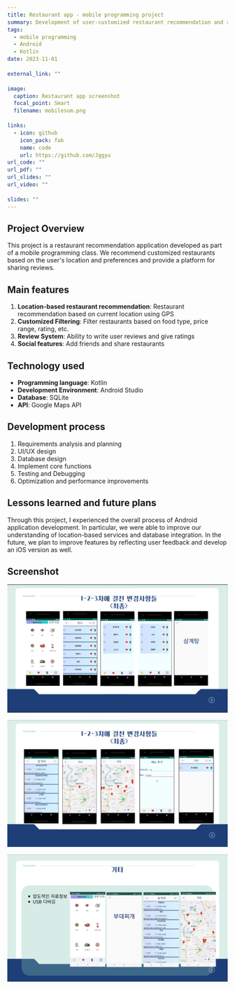 ```yaml
---
title: Restaurant app - mobile programming project
summary: Development of user-customized restaurant recommendation and review mobile application
tags:
  - mobile programming
  - Android
  - Kotlin
date: 2023-11-01

external_link: ""

image:
  caption: Restaurant app screenshot
  focal_point: Smart
  filename: mobilesum.png

links:
  - icon: github
    icon_pack: fab
    name: code
    url: https://github.com/Jggyu
url_code: ""
url_pdf: ""
url_slides: ""
url_video: ""

slides: ""
---
```


## Project Overview

This project is a restaurant recommendation application developed as part of a mobile programming class. We recommend customized restaurants based on the user's location and preferences and provide a platform for sharing reviews.

## Main features

1. **Location-based restaurant recommendation**: Restaurant recommendation based on current location using GPS
2. **Customized Filtering**: Filter restaurants based on food type, price range, rating, etc.
3. **Review System**: Ability to write user reviews and give ratings
4. **Social features**: Add friends and share restaurants

## Technology used

- **Programming language**: Kotlin
- **Development Environment**: Android Studio
- **Database**: SQLite
- **API**: Google Maps API

## Development process

1. Requirements analysis and planning
2. UI/UX design
3. Database design
4. Implement core functions
5. Testing and Debugging
6. Optimization and performance improvements

## Lessons learned and future plans

Through this project, I experienced the overall process of Android application development. In particular, we were able to improve our understanding of location-based services and database integration. In the future, we plan to improve features by reflecting user feedback and develop an iOS version as well.

## Screenshot

![Restaurant app screen 1](mobile-1.png "App screen 1")

![Restaurant app screen 2](mobile-2.png "App screen 2")

![Restaurant app screen 3](mobile-3.png "App screen 3")